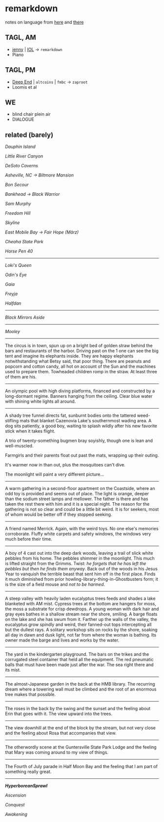 # remarkdown 

notes on language from [here](https://www.youtube.com/c/JenniferTehraud/playlists) and [there](https://icelandiconline.com/)

## TAGL, AM

* [jenny](https://www.youtube.com/c/JenniferTehraud/playlists) | [IOL](https://icelandiconline.com/) →  `remarkdown`
* Piano

## TAGL, PM 

* [Deep End](https://coq.inria.fr/documentation) | `altcoins` | `fmbc` →  `zaproot` 
* Loomis et al

## WE

* blind chair plein air
* DIALOGUE

## related (barely)

*Dauphin Island*

*Little River Canyon*

*DeSoto Caverns*

*Asheville, NC  →  Biltmore Mansion*

*Bon Secour*

*Bankhead  →  Black Warrior*

*Sam Murphy*

*Freedom Hill*

*Skyline*

*East Mobile Bay →  Fair Hope (März)*

*Cheaha State Park*

*Horse Pen 40*

---

*Loki's Queen*

*Odin's Eye*

*Gaia*

*Freyja*

*Halfdan*

---

*Black Mirrors Aside*

---

*Mooley*

---

The circus is in town, spun up on a bright bed of golden straw behind the bars and restaurants of the harbor. Driving past on the 1 one can see the big tent and imagine its elephants inside. They are happy elephants notwithstanding what Betsy said, that poor thing. There are peanuts and popcorn and cotton candy, all hot on account of the Sun and the machines used to prepare them. Towheaded children romp in the straw. At least three of them are his.

---

An olympic pool with high diving platforms, financed and constructed by a long-dormant regime. Banners hanging from the ceiling. Clear blue water with shining white lights all around.

---

A shady tree funnel directs fat, sunburnt bodies onto the tattered weed-stifling mats that blanket Cazenovia Lake's southernmost wading area. A dog sits patiently, a good boy, waiting to splash wildly after his new favorite stick when it takes flight.

A trio of twenty-something bugmen bray soyishly, though one is lean and well-muscled. 

Farmgirls and their parents float out past the mats, wrapping up their outing. 

It's warmer now in than out, plus the mosquitoes can't dive. 

The moonlight will paint a very different picture...

---

A warm gathering in a second-floor apartment on the Coastside, where an odd toy is provided and seems out of place. The light is orange, deeper than the sodium street lamps and mellower. The father is there and has taken the rest there with him and it is a special night. The reason for the gathering is not so clear and could be a little bit weird. It is for seekers, most of whom would be better off if they stopped seeking.

---

A friend named Merrick. Again, with the weird toys. No one else's memories corroborate. Fluffy white carpets and safety windows, the windows very much before their time.

---

A boy of 4 cast out into the deep dark woods, leaving a trail of slick white pebbles from his home. The pebbles shimmer in the moonlight. This much is lifted straight from the Grimms. Twist: *he forgets that he has left the pebbles but then he finds them anyway*. Back out of the woods in his Jesus Year to vanquish the terrible beast that sent him off in the first place. Finds it much diminished from prior howling-library-thing-in-Ghostbusters form; it is the size of a field mouse and *not to be harmed*.

---

A steep valley with heavily laden eucalyptus trees feeds and shades a lake blanketed with AM mist. Cypress trees at the bottom are hangers for moss, the moss a substrate for crisp dewdrops. A young woman with dark hair and gray eyes bathes in a shallow stream near the shore, smiling. A barge floats on the lake and she has swum from it. Farther up the walls of the valley, the eucalyptus grow spindly and weird, their fanned-out tops intercepting all but the dullest rays. A solitary workshop sits on rocks by the shore, soaking all day in dawn and dusk light, not far from where the woman is bathing. Its owner made the barge and lives and works by the water. 

---

The yard in the kindergarten playground. The bars on the trikes and the corrugated steel container that held all the equipment. The red pneumatic balls that must have been made just after the war. The sea right there and its mist.

---

The almost-Japanese garden in the back at the HMB library. The recurring dream where a towering wall must be climbed and the root of an enormous tree makes that possible.

---
The roses in the back by the swing and the sunset and the feeling about Erin that goes with it. The view upward into the trees.

---

The view downhill at the end of the block by the stream, but not very close and the feeling about Rosa that accompanies that view.

---

The otherwordly scene at the Guntersville State Park Lodge and the feeling that Mary was coming around to my view of things.

---

The Fourth of July parade in Half Moon Bay and the feeling that I am part of something really great.

---

***HyperboreanSprawl***

*Ascension*

*Conquest*

*Awakening*
